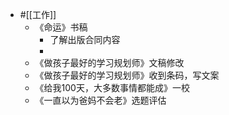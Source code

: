 - #[[工作]]
    - 《命运》书稿
        - 了解出版合同内容
        - 
    - 《做孩子最好的学习规划师》文稿修改
    - 《做孩子最好的学习规划师》收到条码，写文案
    - 《给我100天，大多数事情都能成》一校
    - 《一直以为爸妈不会老》选题评估
